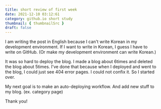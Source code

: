```yaml
---
title: short review of first week
date: 2021-12-10 03:12:61
category: github.io short study
thumbnail: { thumbnailSrc }
draft: false
---
```

I am writing the post in English because I can't write Korean in my development environment. If I want to write in Korean, I guess I have to write on GitHub. (Or make my development environment can write Korean.)

It was so hard to deploy the blog. I made a blog about 6times and deleted the blog about 5times. I've done that because when I deployed and went to the blog, I could just see 404 error pages. I could not confix it. So I started over.

My next goal is to make an auto-deploying workflow. And add new stuff to my blog. (ex. category page)

Thank you!
